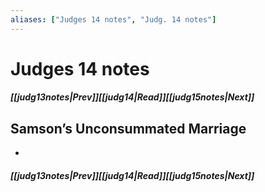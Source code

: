 ```yaml
---
aliases: ["Judges 14 notes", "Judg. 14 notes"]
---
```

# Judges 14 notes
##### <span class=arrow-left></span>[[judg13notes|Prev]]<span class=navigation-separator></span>[[judg14|Read]]<span class=navigation-separator></span>[[judg15notes|Next]]<span class=arrow-right></span>
## Samson’s Unconsummated Marriage
- 
##### <span class=arrow-left></span>[[judg13notes|Prev]]<span class=navigation-separator></span>[[judg14|Read]]<span class=navigation-separator></span>[[judg15notes|Next]]<span class=arrow-right></span>